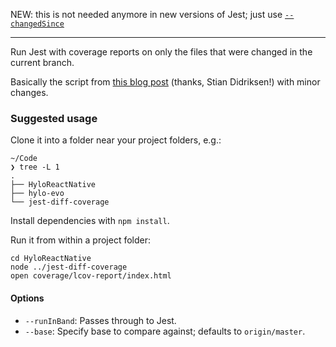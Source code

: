 NEW: this is not needed anymore in new versions of Jest; just use [`--changedSince`](https://jestjs.io/docs/en/cli#changedsince)

----

Run Jest with coverage reports on only the files that were changed in the
current branch.

Basically the script from [this blog post][1] (thanks, Stian Didriksen!) with minor changes.

### Suggested usage

Clone it into a folder near your project folders, e.g.:

```
~/Code
❯ tree -L 1
.
├── HyloReactNative
├── hylo-evo
└── jest-diff-coverage
```

Install dependencies with  `npm install`.

Run it from within a project folder:

```
cd HyloReactNative
node ../jest-diff-coverage
open coverage/lcov-report/index.html
```

#### Options

- `--runInBand`: Passes through to Jest.
- `--base`: Specify base to compare against; defaults to `origin/master`.

[1]: https://medium.com/@stipsan/best-kept-jest-secret-testing-only-changed-files-with-coverage-reports-3affc8b4d30f
